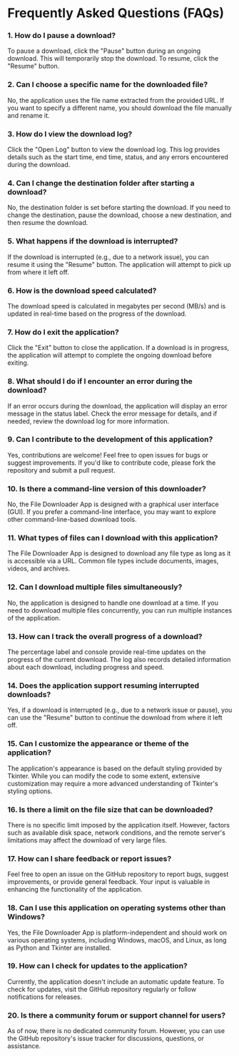 # Frequently Asked Questions (FAQs)
### 1. How do I pause a download?
To pause a download, click the "Pause" button during an ongoing download. This will temporarily stop the download. To resume, click the "Resume" button.

### 2. Can I choose a specific name for the downloaded file?
No, the application uses the file name extracted from the provided URL. If you want to specify a different name, you should download the file manually and rename it.

### 3. How do I view the download log?
Click the "Open Log" button to view the download log. This log provides details such as the start time, end time, status, and any errors encountered during the download.

### 4. Can I change the destination folder after starting a download?
No, the destination folder is set before starting the download. If you need to change the destination, pause the download, choose a new destination, and then resume the download.

### 5. What happens if the download is interrupted?
If the download is interrupted (e.g., due to a network issue), you can resume it using the "Resume" button. The application will attempt to pick up from where it left off.

### 6. How is the download speed calculated?
The download speed is calculated in megabytes per second (MB/s) and is updated in real-time based on the progress of the download.

### 7. How do I exit the application?
Click the "Exit" button to close the application. If a download is in progress, the application will attempt to complete the ongoing download before exiting.

### 8. What should I do if I encounter an error during the download?
If an error occurs during the download, the application will display an error message in the status label. Check the error message for details, and if needed, review the download log for more information.

### 9. Can I contribute to the development of this application?
Yes, contributions are welcome! Feel free to open issues for bugs or suggest improvements. If you'd like to contribute code, please fork the repository and submit a pull request.

### 10. Is there a command-line version of this downloader?
No, the File Downloader App is designed with a graphical user interface (GUI). If you prefer a command-line interface, you may want to explore other command-line-based download tools.

### 11. What types of files can I download with this application?
The File Downloader App is designed to download any file type as long as it is accessible via a URL. Common file types include documents, images, videos, and archives.

### 12. Can I download multiple files simultaneously?
No, the application is designed to handle one download at a time. If you need to download multiple files concurrently, you can run multiple instances of the application.

### 13. How can I track the overall progress of a download?
The percentage label and console provide real-time updates on the progress of the current download. The log also records detailed information about each download, including progress and speed.

### 14. Does the application support resuming interrupted downloads?
Yes, if a download is interrupted (e.g., due to a network issue or pause), you can use the "Resume" button to continue the download from where it left off.

### 15. Can I customize the appearance or theme of the application?
The application's appearance is based on the default styling provided by Tkinter. While you can modify the code to some extent, extensive customization may require a more advanced understanding of Tkinter's styling options.

### 16. Is there a limit on the file size that can be downloaded?
There is no specific limit imposed by the application itself. However, factors such as available disk space, network conditions, and the remote server's limitations may affect the download of very large files.

### 17. How can I share feedback or report issues?
Feel free to open an issue on the GitHub repository to report bugs, suggest improvements, or provide general feedback. Your input is valuable in enhancing the functionality of the application.

### 18. Can I use this application on operating systems other than Windows?
Yes, the File Downloader App is platform-independent and should work on various operating systems, including Windows, macOS, and Linux, as long as Python and Tkinter are installed.

### 19. How can I check for updates to the application?
Currently, the application doesn't include an automatic update feature. To check for updates, visit the GitHub repository regularly or follow notifications for releases.

### 20. Is there a community forum or support channel for users?
As of now, there is no dedicated community forum. However, you can use the GitHub repository's issue tracker for discussions, questions, or assistance.
